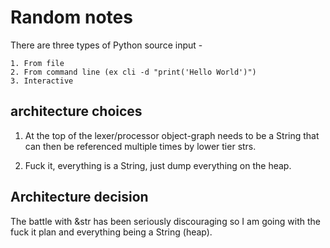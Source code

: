 # Random notes


There are three types of Python source input -

    1. From file
    2. From command line (ex cli -d "print('Hello World')")
    3. Interactive

## architecture choices

1. At the top of the lexer/processor object-graph needs to be a String that can then be
referenced multiple times by lower tier strs.

2. Fuck it, everything is a String, just dump everything on the heap.


## Architecture decision

The battle with &str has been seriously discouraging so I am going with the fuck it plan 
and everything being a String (heap).

